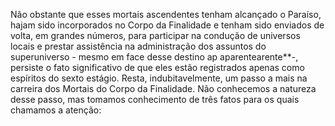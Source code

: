 ﻿Não obstante que esses mortais ascendentes tenham alcançado o Paraíso, hajam sido incorporados no Corpo da Finalidade e tenham sido enviados de volta, em grandes números, para participar na condução de universos locais e prestar assistência na administração dos assuntos do superuniverso - mesmo em face desse destino ap aparentearente**-, persiste o fato significativo de que eles estão registrados apenas como espíritos do sexto estágio. Resta, indubitavelmente, um passo a mais na carreira dos Mortais do Corpo da Finalidade. Não conhecemos a natureza desse passo, mas tomamos conhecimento de três fatos para os quais chamamos a atenção: